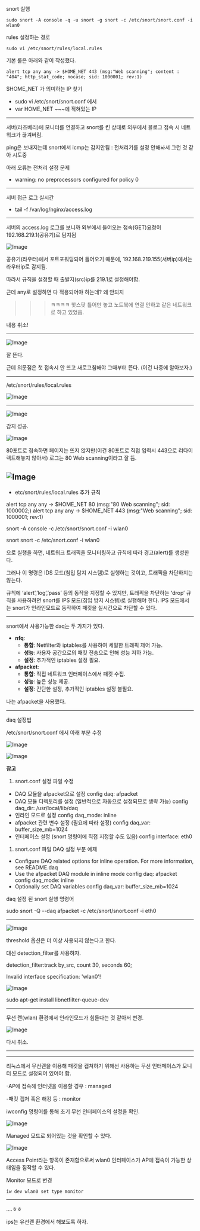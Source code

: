 snort 실행

```
sudo snort -A console -q -u snort -g snort -c /etc/snort/snort.conf -i wlan0
```

rules 설정하는 경로

```
sudo vi /etc/snort/rules/local.rules
```

기본 룰은 아래와 같이 작성했다.

```
alert tcp any any -> $HOME_NET 443 (msg:"Web scanning"; content : "404"; http_stat_code; nocase; sid: 1000001; rev:1)
```

$HOME_NET 가 의미하는 IP 찾기

- sudo vi /etc/snort/snort.conf 에서
- var HOME_NET ~~~에 적혀있는 IP

---

서버(라즈베리)에 모니터를 연결하고 snort를 킨 상태로 외부에서 블로그 접속 시 네트워크가 끊겨버림.

ping은 보내지는데 snort에서 icmp는 감지안됨
: 전처리기를 설정 안해놔서 그런 것 같아 시도중

아래 오류는 전처리 설정 문제

- warning: no preprocessors configured for policy 0

---

서버 접근 로그 실시간
- tail -f /var/log/nginx/access.log

---

서버의 access.log 로그를 보니까 외부에서 들어오는 접속(GET)요청이 192.168.219.1(공유기)로 탐지됨

![Image](/assets/img/snort1image1.png)


공유기(라우터)에서 포트포워딩되어 들어오기 때문에, 192.168.219.155(서버ip)에서는 라우터ip로 감지됨.

따라서 규칙을 설정할 때 출발지(src)ip를 219.1로 설정해야함.

근데 any로 설정하면 다 적용되어야 하는데? 왜 안되지

>>>ㅋㅋㅋㅋ 핫스팟 틀어만 놓고 노트북에 연결 안하고 같은 네트워크로 하고 있었음.

내용 취소!

---

![Image](/assets/img/snort1image2.png)

잘 뜬다.

근데 의문점은 첫 접속시 안 뜨고 새로고침해야 그때부터 뜬다. (이건 나중에 알아보자.)

---

/etc/snort/rules/local.rules

![Image](/assets/img/snort1image3.png)

---

![Image](/assets/img/snort1image4.png)

감지 성공.

![Image](../assets/img/snort1image5.png)

80포트로 접속하면 페이지는 뜨지 않지만(이건 80포트로 직접 입력시 443으로 리다이렉트해놓지 않아서) 로그는 80 Web scanning이라고 잘 뜸.

![Image](../assets/img/snort1image6.png)
---

- etc/snort/rules/local.rules 추가 규칙

alert tcp any any -> $HOME_NET 80 (msg:"80 Web scanning"; sid: 1000002;)
alert tcp any any -> $HOME_NET 443 (msg:"Web scanning"; sid: 1000001; rev:1)

snort -A console -c /etc/snort/snort.conf -i wlan0 

snort snort -c /etc/snort.conf -i wlan0

으로 실행을 하면, 네트워크 트래픽을 모니터링하고 규칙에 따라 경고(alert)를 생성한다.

그러나 이 명령은 IDS 모드(침입 탐지 시스템)로 실행하는 것이고, 트래픽을 차단하지는 않는다.

규칙에 ‘alert’,’log’,’pass’ 등의 동작을 지정할 수 있지만, 트래픽을 차단하는 ‘drop’ 규칙을 사용하려면 snort를 IPS 모드(침입 방지 시스템)로 실행해야 한다. IPS 모드에서는 snort가 인라인모드로 동작하여 패킷을 실시간으로 차단할 수 있다.

---

snort에서 사용가능한 daq는 두 가지가 있다.

- **nfq**:
    - **통합**: Netfilter와 iptables를 사용하여 세밀한 트래픽 제어 가능.
    - **성능**: 사용자 공간으로의 패킷 전송으로 인해 성능 저하 가능.
    - **설정**: 추가적인 iptables 설정 필요.
- **afpacket**:
    - **통합**: 직접 네트워크 인터페이스에서 패킷 수집.
    - **성능**: 높은 성능 제공.
    - **설정**: 간단한 설정, 추가적인 iptables 설정 불필요.

나는 afpacket을 사용했다.

---

daq 설정법

/etc/snort/snort.conf 에서 아래 부분 수정

![Image](../assets/img/snort1image7.png)

![Image](../assets/img/snort1image8.png)

**참고**

1. snort.conf 설정 파일 수정
- DAQ 모듈을 afpacket으로 설정
config daq: afpacket
- DAQ 모듈 디렉토리를 설정 (일반적으로 자동으로 설정되므로 생략 가능)
config daq_dir: /usr/local/lib/daq
- 인라인 모드로 설정
config daq_mode: inline
- afpacket 관련 변수 설정 (필요에 따라 설정)
config daq_var: buffer_size_mb=1024
- 인터페이스 설정 (snort 명령어에 직접 지정할 수도 있음)
config interface: eth0
1. snort.conf 파일 DAQ 설정 부분 예제
- Configure DAQ related options for inline operation. For more information, see README.daq
- Use the afpacket DAQ module in inline mode
config daq: afpacket
config daq_mode: inline
- Optionally set DAQ variables
config daq_var: buffer_size_mb=1024

daq 설정 된 snort 실행 명령어

sudo snort -Q --daq afpacket -c /etc/snort/snort.conf -i eth0

---

![Image](../assets/img/snort1image9.png)


threshold 옵션은 더 이상 사용되지 않는다고 한다.

대신 detection_filter를 사용하자.

detection_filter:track by_src, count 30, seconds 60;

 Invalid interface specification: 'wlan0'!

![Image](../assets/img/snort1image10.png)

sudo apt-get install libnetfilter-queue-dev

---

무선 랜(wlan) 환경에서 인라인모드가 힘들다는 것 같아서 변경.

![Image](../assets/img/snort1image11.png)

다시 취소.

---

---

리눅스에서 무선랜을 이용해 패킷을 캡쳐하기 위해선 사용하는 무선 인터페이스가 모니터 모드로 설정되어 있어야 함.

-AP에 접속해 인터넷을 이용할 경우 : managed

-패킷 캡처 혹은 해킹 등 : monitor

iwconfig 명령어를 통해 초기 무선 인터페이스의 설정을 확인.

![Image](../assets/img/snort1image12.png)

Managed 모드로 되어있는 것을 확인할 수 있다.

![Image](/../assets/img/snort1image13.png)

Access Point라는 항목이 존재함으로써 wlan0 인터페이스가 AP에 접속이 가능한 상태임을 짐작할 수 있다.

Monitor 모드로 변경

```
iw dev wlan0 set type monitor
```

---

….ㅎㅎ

ips는 유선랜 환경에서 해보도록 하자.